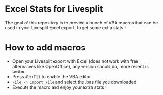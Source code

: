 # Excel Stats for Livesplit

The goal of this repository is to provide a bunch of VBA macros that can be used in your Livesplit Excel export, to get some extra stats !

# How to add macros

* Open your Livesplit export with Excel (does not work with free alternatives like OpenOffice), any version should do, more recent is better.
* Press `Alt+F11` to enable the VBA editor
* `File -> Import File` and select the .bas file you downloaded
* Execute the macro and enjoy your extra stats !
